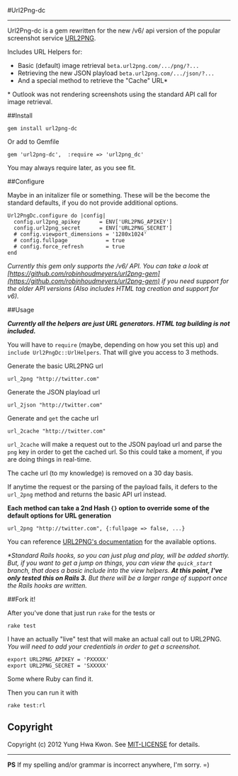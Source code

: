 #Url2Png-dc

---

Url2Png-dc is a gem rewritten for the new /v6/ api version of the popular screenshot service [URL2PNG](http://url2png.com).

Includes URL Helpers for:

* Basic (default) image retrieval `beta.url2png.com/.../png/?...`
* Retrieving the new JSON playload `beta.url2png.com/.../json/?...`
* And a special method to retrieve the "Cache" URL*

\* Outlook was not rendering screenshots using the standard API call for image retrieval.


##Install

    gem install url2png-dc

Or add to Gemfile

    gem 'url2png-dc',  :require => 'url2png_dc'

You may always require later, as you see fit.


##Configure

Maybe in an initalizer file or something. These will be the become the standard defaults, if you do not provide additional options.

    Url2PngDc.configure do |config|
      config.url2png_apikey      = ENV['URL2PNG_APIKEY']
      config.url2png_secret      = ENV['URL2PNG_SECRET']
      # config.viewport_dimensions = '1280x1024'
      # config.fullpage            = true
      # config.force_refresh       = true
    end

*Currently this gem only supports the /v6/ API.  You can take a look at [https://github.com/robinhoudmeyers/url2png-gem](https://github.com/robinhoudmeyers/url2png-gem) if you need support for the older API versions (Also includes HTML tag creation and support for v6).*


##Usage

*__Currently all the helpers are just URL generators. HTML tag building is not included.__*

You will have to `require` (maybe, depending on how you set this up) and `include Url2PngDc::UrlHelpers`. That will give you access to 3 methods.

Generate the basic URL2PNG url

    url_2png "http://twitter.com"

Generate the JSON playload url

    url_2json "http://twitter.com"

Generate and `get` the cache url

    url_2cache "http://twitter.com"

`url_2cache` will make a request out to the JSON payload url and parse the `png` key in order to get the cached url. So this could take a moment, if you are doing things in real-time.

The cache url (to my knowledge) is removed on a 30 day basis. 

If anytime the request or the parsing of the payload fails, it defers to the `url_2png` method and returns the basic API url instead.


__Each method can take a 2nd Hash `{}` option to override some of the default options for URL generation__


    url_2png "http://twitter.com", {:fullpage => false, ...}


You can reference [URL2PNG's documentation](http://url2png.com/docs/) for the available options.



*\*Standard Rails hooks, so you can just plug and play, will be added shortly. But, if you want to get a jump on things, you can view the `quick_start` branch, that does a basic include into the view helpers. __At this point, I've only tested this on Rails 3.__ But there will be a larger range of support once the Rails hooks are written.*


##Fork it!

After you've done that just run `rake` for the tests or

    rake test

I have an actually "live" test that will make an actual call out to URL2PNG. *You will need to add your credentials in order to get a screenshot.*

    export URL2PNG_APIKEY = 'PXXXXX'
    export URL2PNG_SECRET = 'SXXXXX'

Some where Ruby can find it. 

Then you can run it with 

    rake test:rl



## Copyright

Copyright (c) 2012 Yung Hwa Kwon. See [MIT-LICENSE](blob/master/MIT-LICENSE) for details.
    

---

__PS__ If my spelling and/or grammar is incorrect anywhere, I'm sorry. =)
